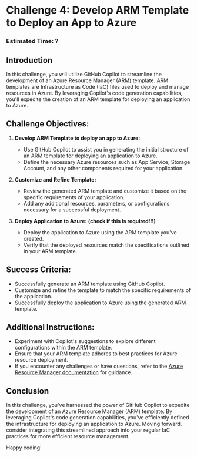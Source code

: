 # Challenge 4: Develop ARM Template to Deploy an App to Azure

### Estimated Time: ?

## Introduction

In this challenge, you will utilize GitHub Copilot to streamline the development of an Azure Resource Manager (ARM) template. ARM templates are Infrastructure as Code (IaC) files used to deploy and manage resources in Azure. By leveraging Copilot's code generation capabilities, you'll expedite the creation of an ARM template for deploying an application to Azure.

## Challenge Objectives:

1. **Develop ARM Template to deploy an app to Azure:**
   - Use GitHub Copilot to assist you in generating the initial structure of an ARM template for deploying an application to Azure.
   - Define the necessary Azure resources such as App Service, Storage Account, and any other components required for your application.

2. **Customize and Refine Template:**
   - Review the generated ARM template and customize it based on the specific requirements of your application.
   - Add any additional resources, parameters, or configurations necessary for a successful deployment.

3. **Deploy Application to Azure:** **(check if this is required!!!)**
   - Deploy the application to Azure using the ARM template you've created.
   - Verify that the deployed resources match the specifications outlined in your ARM template.

## Success Criteria:

- Successfully generate an ARM template using GitHub Copilot.
- Customize and refine the template to match the specific requirements of the application.
- Successfully deploy the application to Azure using the generated ARM template.

## Additional Instructions:

- Experiment with Copilot's suggestions to explore different configurations within the ARM template.
- Ensure that your ARM template adheres to best practices for Azure resource deployment.
- If you encounter any challenges or have questions, refer to the [Azure Resource Manager documentation](https://docs.microsoft.com/en-us/azure/azure-resource-manager/templates/) for guidance.

## Conclusion

In this challenge, you've harnessed the power of GitHub Copilot to expedite the development of an Azure Resource Manager (ARM) template. By leveraging Copilot's code generation capabilities, you've efficiently defined the infrastructure for deploying an application to Azure. Moving forward, consider integrating this streamlined approach into your regular IaC practices for more efficient resource management.

Happy coding!
